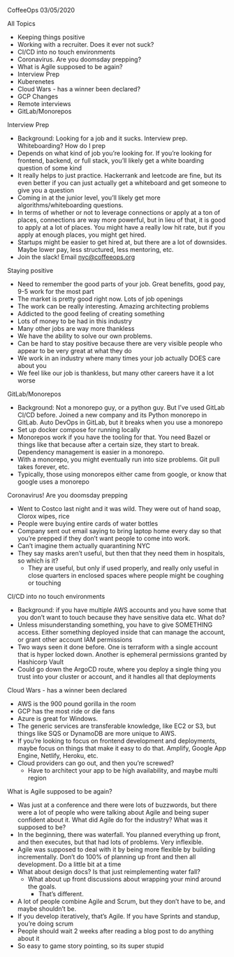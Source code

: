 CoffeeOps 03/05/2020

All Topics
- Keeping things positive
- Working with a recruiter. Does it ever not suck?
- CI/CD into no touch environments
- Coronavirus. Are you doomsday prepping?
- What is Agile supposed to be again?
- Interview Prep
- Kuberenetes
- Cloud Wars - has a winner been declared?
- GCP Changes
- Remote interviews
- GitLab/Monorepos

Interview Prep
- Background: Looking for a job and it sucks. Interview prep. Whiteboarding? How do I prep
- Depends on what kind of job you’re looking for. If you’re looking for frontend, backend, or full stack, you’ll likely get a white boarding question of some kind
- It really helps to just practice. Hackerrank and leetcode are fine, but its even better if you can just actually get a whiteboard and get someone to give you a question
- Coming in at the junior level, you’ll likely get more algorithms/whiteboarding questions.
- In terms of whether or not to leverage connections or apply at a ton of places, connections are way more powerful, but in lieu of that, it is good to apply at a lot of places. You might have a really low hit rate, but if you apply at enough places, you might get hired.
- Startups might be easier to get hired at, but there are a lot of downsides. Maybe lower pay, less structured, less mentoring, etc.
- Join the slack! Email nyc@coffeeops.org

Staying positive
- Need to remember the good parts of your job. Great benefits, good pay, 9-5 work for the most part
- The market is pretty good right now. Lots of job openings
- The work can be really interesting. Amazing architecting problems
- Addicted to the good feeling of creating something
- Lots of money to be had in this industry
- Many other jobs are way more thankless
- We have the ability to solve our own problems.
- Can be hard to stay positive because there are very visible people who appear to be very great at what they do
- We work in an industry where many times your job actually DOES care about you
- We feel like our job is thankless, but many other careers have it a lot worse

GitLab/Monorepos
- Background: Not a monorepo guy, or a python guy. But I’ve used GitLab CI/CD before. Joined a new company and its Python monorepo in GitLab. Auto DevOps in GitLab, but it breaks when you use a monorepo
- Set up docker compose for running locally
- Monorepos work if you have the tooling for that. You need Bazel or things like that because after a certain size, they start to break. Dependency management is easier in a monorepo.
- With a monorepo, you might eventually run into size problems. Git pull takes forever, etc.
- Typically, those using monorepos either came from google, or know that google uses a monorepo

Coronavirus! Are you doomsday prepping
- Went to Costco last night and it was wild. They were out of hand soap, Clorox wipes, rice
- People were buying entire cards of water bottles
- Company sent out email saying to bring laptop home every day so that you’re prepped if they don’t want people to come into work.
- Can’t imagine them actually quarantining NYC
- They say masks aren’t useful, but then that they need them in hospitals, so which is it?
    - They are useful, but only if used properly, and really only useful in close quarters in enclosed spaces where people might be coughing or touching

CI/CD into no touch environments
- Background: if you have multiple AWS accounts and you have some that you don’t want to touch because they have sensitive data etc. What do?
- Unless misunderstanding something, you have to give SOMETHING access. Either something deployed inside that can manage the account, or grant other account IAM permissions
- Two ways seen it done before. One is terraform with a single account that is hyper locked down. Another is ephemeral permissions granted by Hashicorp Vault
- Could go down the ArgoCD route, where you deploy a single thing you trust into your cluster or account, and it handles all that deployments

Cloud Wars - has a winner been declared
- AWS is the 900 pound gorilla in the room
- GCP has the most ride or die fans
- Azure is great for Windows.
- The generic services are transferable knowledge, like EC2 or S3, but things like SQS or DynamoDB are more unique to AWS.
- If you’re looking to focus on frontend development and deployments, maybe focus on things that make it easy to do that. Amplify, Google App Engine, Netlify, Heroku, etc.
- Cloud providers can go out, and then you’re screwed?
    - Have to architect your app to be high availability, and maybe multi region

What is Agile supposed to be again?
- Was just at a conference and there were lots of buzzwords, but there were a lot of people who were talking about Agile and being super confident about it. What did Agile do for the industry? What was it supposed to be?
- In the beginning, there was waterfall. You planned everything up front, and then executes, but that had lots of problems. Very inflexible.
- Agile was supposed to deal with it by being more flexible by building incrementally. Don’t do 100% of planning up front and then all development. Do a little bit at a time
- What about design docs? Is that just reimplementing water fall?
    - What about up front discussions about wrapping your mind around the goals.
        - That’s different.
- A lot of people combine Agile and Scrum, but they don’t have to be, and maybe shouldn’t be. 
- If you develop iteratively, that’s Agile. If you have Sprints and standup, you’re doing scrum
- People should wait 2 weeks after reading a blog post to do anything about it
- So easy to game story pointing, so its super stupid